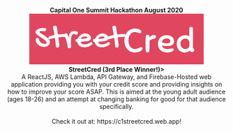 <p align = "center">
  <b>Capital One Summit Hackathon August 2020</b><br>
  <img src = "https://github.com/Amgg12301/CreditScoreRecommender/blob/master/streetCredLogo.png"><br>
  <b>StreetCred (3rd Place Winner!)></b><br>
  A ReactJS, AWS Lambda, API Gateway, and Firebase-Hosted web application providing you with your credit score and providing insights on how to improve your score ASAP. This is aimed at the young adult audience (ages 18-26) and an attempt at changing banking for good for that audience specifically.
  <br><br>
  Check it out at: https://c1streetcred.web.app!<br>
</p>

  
